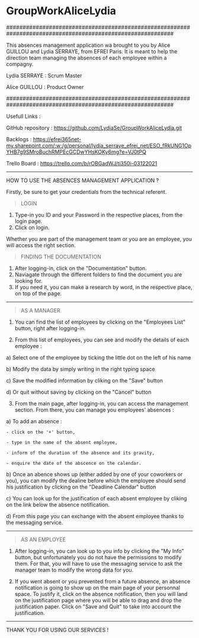 # GroupWorkAliceLydia

###########################################################################################################

This absences management application wa brought to you by Alice GUILLOU and Lydia SERRAYE, from EFREI Paris.
It is meant to help the direction team managing the absences of each employee within a compagny.

Lydia SERRAYE  : Scrum Master

Alice GUILLOU : Product Owner

###########################################################################################################

Usefull Links :

GitHub repository : https://github.com/LydiaSe/GroupWorkAliceLydia.git

Backlogs : https://efrei365net-my.sharepoint.com/:w:/g/personal/lydia_serraye_efrei_net/ESO_fRkUNG1OpYHB7g9SMroBuchRMPEcGCDwYHsKOKy6mg?e=VJ0tPQ

Trello Board : https://trello.com/b/rOBGadWJ/ti350i-03122021

------------------------------------------------------------------------------------------------------------

HOW TO USE THE ABSENCES MANAGEMENT APPLICATION ?

Firstly, be sure to get your credentials from the technical referent. 

  > LOGIN

1. Type-in you ID and your Password in the respective places, from the login page.
2. Click on login.

Whether you are part of the management team or you are an employee, you will access the right section.

  > FINDING THE DOCUMENTATION

1. After logging-in, click on the "Documentation" button.
2. Naviagate through the different folders to find the document you are looking for.
3. If you need it, you can make a research by word, in the respective place, on top of the page.

------------------------------------------------------------------------------------------------------------

  > AS A MANAGER

1. You can find the list of employees by clicking on the "Employees List" button, right after logging-in.

2. From this list of employees, you can see and modify the details of each employee :
  
  a) Select one of the employee by ticking the little dot on the left of his name
  
  b) Modify the data by simply writing in the right typing space
  
  c) Save the modified information by cliking on the "Save" button
  
  d) Or quit without saving by clicking on the "Cancel" button

3. From the main page, after logging-in, you can access the management section. From there, you can manage you employees' absences :
  
  a) To add an absence : 
    
    - click on the '+' button,
    
    - type in the name of the absent employee,
   
    - inform of the duration of the absence and its gravity,
    
    - enquire the date of the abscence on the calendar.
  
  b) Once an abence shows up (either added by one of your coworkers or you), you can modify the dealine before which the employee should send his justification by clicking on the "Deadline Calendar" button
  
  c) You can look up for the justification of each absent employee by cliking on the link below the absence notification.
  
  d) From this page you can exchange with the absent employee thanks to the messaging service.

------------------------------------------------------------------------------------------------------------

  > AS AN EMPLOYEE

1. After logging-in, you can look up to you info by clicking the "My Info" button, but unfortunately you do not have the permissions to modify them.
   For that, you will have to use the messaging service to ask the manager team to modify the wrong data for you.

2. If you went absent or you prevented from a future absence, an absence notification is going to show up on the main page of your personnal space.
   To justify it, click on the absence notification, then you will land on the justification page where you will be able to drag and drop the justification paper.
   Click on "Save and Quit" to take into account the justification.
   
------------------------------------------------------------------------------------------------------------

THANK YOU FOR USING OUR SERVICES !
